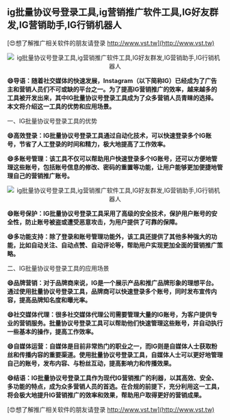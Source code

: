 ## **ig批量协议号登录工具,ig营销推广软件工具,IG好友群发,IG营销助手,IG行销机器人**

[😍想了解推广相关软件的朋友请登录 http://www.vst.tw](http://www.vst.tw)

 <center><img src="https://vst.tw/MP4/tuiguang/png/6.png" alt="ig批量协议号登录工具,ig营销推广软件工具,IG好友群发,IG营销助手,IG行销机器人"></center>

**😄导语：随着社交媒体的快速发展，Instagram（以下简称IG）已经成为了广告主和营销人员们不可或缺的平台之一。为了提高IG营销推广的效率，越来越多的工具被开发出来，其中IG批量协议号登录工具成为了众多营销人员青睐的选择。本文将介绍这一工具的优势和应用场景。**

一、IG批量协议号登录工具的优势

**😄高效登录：IG批量协议号登录工具通过自动化技术，可以快速登录多个IG账号，节省了人工登录的时间和精力，极大地提高了工作效率。**

**😄多账号管理：该工具不仅可以帮助用户快速登录多个IG账号，还可以方便地管理这些账号，包括账号信息的修改、密码的重置等功能，让用户能够更加便捷地管理自己的营销推广账号。**

 <center><img src="https://vst.tw/MP4/tuiguang/png/4.png" alt="ig批量协议号登录工具,ig营销推广软件工具,IG好友群发,IG营销助手,IG行销机器人"></center>

**😄账号保护：IG批量协议号登录工具采用了高级的安全技术，保护用户账号的安全性，防止账号被盗或遭受恶意攻击，为用户提供了可靠的保障。**

**😄多功能支持：除了登录和账号管理功能外，该工具还提供了其他多种强大的功能，比如自动关注、自动点赞、自动评论等，帮助用户实现更加全面的营销推广策略。**

二、IG批量协议号登录工具的应用场景

**😄品牌营销：对于品牌商来说，IG是一个展示产品和推广品牌形象的理想平台。通过使用批量协议号登录工具，品牌商可以快速登录多个账号，同时发布宣传内容，提高品牌知名度和曝光率。**

**😄社交媒体代理：很多社交媒体代理公司需要管理大量的IG账号，为客户提供专业的营销服务。批量协议号登录工具可以帮助他们快速管理这些账号，并自动执行一些基本的操作，提高工作效率。**

**😄自媒体运营：自媒体是目前非常热门的职业之一，而IG则是自媒体人士获取粉丝和传播内容的重要渠道。使用批量协议号登录工具，自媒体人士可以更好地管理自己的账号，发布内容、与粉丝互动，提高影响力和传播效果。**

**😄结语：IG批量协议号登录工具作为现代IG营销推广的利器，以其高效、安全、多功能的特点，成为众多营销人员的首选。在合规的前提下，充分利用这一工具，将会极大地提升IG营销推广的效率和效果，帮助用户取得更好的营销成果。**

[😍想了解推广相关软件的朋友请登录 http://www.vst.tw](http://www.vst.tw)



